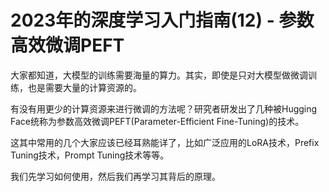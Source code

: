 # 2023年的深度学习入门指南(12) - 参数高效微调PEFT

大家都知道，大模型的训练需要海量的算力。其实，即使是只对大模型做微调训练，也是需要大量的计算资源的。

有没有用更少的计算资源来进行微调的方法呢？研究者研发出了几种被Hugging Face统称为参数高效微调PEFT(Parameter-Efficient Fine-Tuning)的技术。

这其中常用的几个大家应该已经耳熟能详了，比如广泛应用的LoRA技术，Prefix Tuning技术，Prompt Tuning技术等等。

我们先学习如何使用，然后我们再学习其背后的原理。

## 